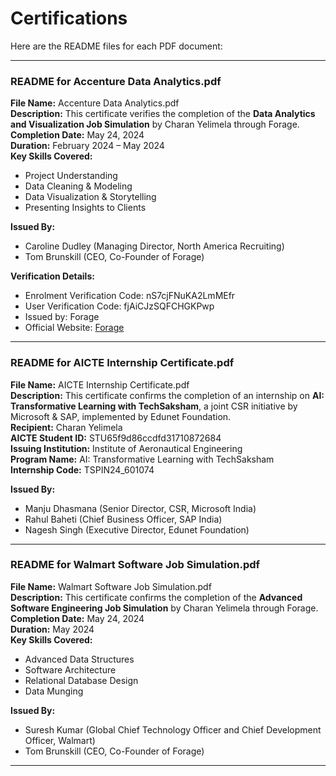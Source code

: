 # Certifications


Here are the README files for each PDF document:  

---

### **README for Accenture Data Analytics.pdf**  
**File Name:** Accenture Data Analytics.pdf  
**Description:** This certificate verifies the completion of the **Data Analytics and Visualization Job Simulation** by Charan Yelimela through Forage.  
**Completion Date:** May 24, 2024  
**Duration:** February 2024 – May 2024  
**Key Skills Covered:**  
- Project Understanding  
- Data Cleaning & Modeling  
- Data Visualization & Storytelling  
- Presenting Insights to Clients  

**Issued By:**  
- Caroline Dudley (Managing Director, North America Recruiting)  
- Tom Brunskill (CEO, Co-Founder of Forage)  

**Verification Details:**  
- Enrolment Verification Code: nS7cjFNuKA2LmMEfr  
- User Verification Code: fjAiCJzSQFCHGKPwp  
- Issued by: Forage  
- Official Website: [Forage](http://theforage.com/)  

---

### **README for AICTE Internship Certificate.pdf**  
**File Name:** AICTE Internship Certificate.pdf  
**Description:** This certificate confirms the completion of an internship on **AI: Transformative Learning with TechSaksham**, a joint CSR initiative by Microsoft & SAP, implemented by Edunet Foundation.  
**Recipient:** Charan Yelimela  
**AICTE Student ID:** STU65f9d86ccdfd31710872684  
**Issuing Institution:** Institute of Aeronautical Engineering  
**Program Name:** AI: Transformative Learning with TechSaksham  
**Internship Code:** TSPIN24_601074  

**Issued By:**  
- Manju Dhasmana (Senior Director, CSR, Microsoft India)  
- Rahul Baheti (Chief Business Officer, SAP India)  
- Nagesh Singh (Executive Director, Edunet Foundation)  

---

### **README for Walmart Software Job Simulation.pdf**  
**File Name:** Walmart Software Job Simulation.pdf  
**Description:** This certificate confirms the completion of the **Advanced Software Engineering Job Simulation** by Charan Yelimela through Forage.  
**Completion Date:** May 24, 2024  
**Duration:** May 2024  
**Key Skills Covered:**  
- Advanced Data Structures  
- Software Architecture  
- Relational Database Design  
- Data Munging  

**Issued By:**  
- Suresh Kumar (Global Chief Technology Officer and Chief Development Officer, Walmart)  
- Tom Brunskill (CEO, Co-Founder of Forage)  

 

---
